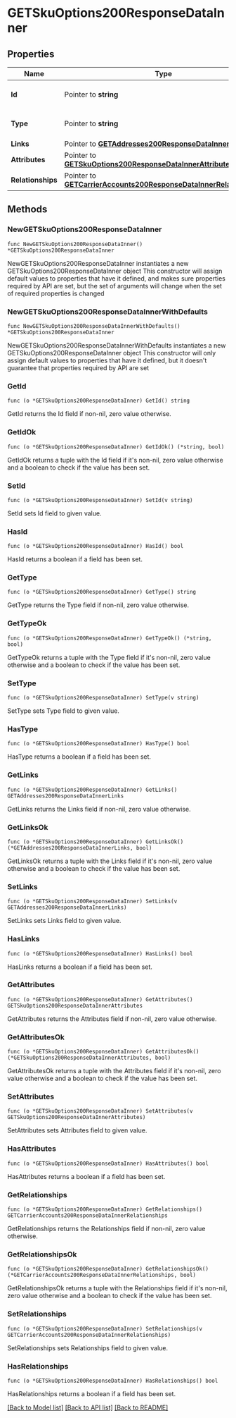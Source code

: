 # GETSkuOptions200ResponseDataInner

## Properties

Name | Type | Description | Notes
------------ | ------------- | ------------- | -------------
**Id** | Pointer to **string** | The resource&#39;s id | [optional] 
**Type** | Pointer to **string** | The resource&#39;s type | [optional] [default to "sku_options"]
**Links** | Pointer to [**GETAddresses200ResponseDataInnerLinks**](GETAddresses200ResponseDataInnerLinks.md) |  | [optional] 
**Attributes** | Pointer to [**GETSkuOptions200ResponseDataInnerAttributes**](GETSkuOptions200ResponseDataInnerAttributes.md) |  | [optional] 
**Relationships** | Pointer to [**GETCarrierAccounts200ResponseDataInnerRelationships**](GETCarrierAccounts200ResponseDataInnerRelationships.md) |  | [optional] 

## Methods

### NewGETSkuOptions200ResponseDataInner

`func NewGETSkuOptions200ResponseDataInner() *GETSkuOptions200ResponseDataInner`

NewGETSkuOptions200ResponseDataInner instantiates a new GETSkuOptions200ResponseDataInner object
This constructor will assign default values to properties that have it defined,
and makes sure properties required by API are set, but the set of arguments
will change when the set of required properties is changed

### NewGETSkuOptions200ResponseDataInnerWithDefaults

`func NewGETSkuOptions200ResponseDataInnerWithDefaults() *GETSkuOptions200ResponseDataInner`

NewGETSkuOptions200ResponseDataInnerWithDefaults instantiates a new GETSkuOptions200ResponseDataInner object
This constructor will only assign default values to properties that have it defined,
but it doesn't guarantee that properties required by API are set

### GetId

`func (o *GETSkuOptions200ResponseDataInner) GetId() string`

GetId returns the Id field if non-nil, zero value otherwise.

### GetIdOk

`func (o *GETSkuOptions200ResponseDataInner) GetIdOk() (*string, bool)`

GetIdOk returns a tuple with the Id field if it's non-nil, zero value otherwise
and a boolean to check if the value has been set.

### SetId

`func (o *GETSkuOptions200ResponseDataInner) SetId(v string)`

SetId sets Id field to given value.

### HasId

`func (o *GETSkuOptions200ResponseDataInner) HasId() bool`

HasId returns a boolean if a field has been set.

### GetType

`func (o *GETSkuOptions200ResponseDataInner) GetType() string`

GetType returns the Type field if non-nil, zero value otherwise.

### GetTypeOk

`func (o *GETSkuOptions200ResponseDataInner) GetTypeOk() (*string, bool)`

GetTypeOk returns a tuple with the Type field if it's non-nil, zero value otherwise
and a boolean to check if the value has been set.

### SetType

`func (o *GETSkuOptions200ResponseDataInner) SetType(v string)`

SetType sets Type field to given value.

### HasType

`func (o *GETSkuOptions200ResponseDataInner) HasType() bool`

HasType returns a boolean if a field has been set.

### GetLinks

`func (o *GETSkuOptions200ResponseDataInner) GetLinks() GETAddresses200ResponseDataInnerLinks`

GetLinks returns the Links field if non-nil, zero value otherwise.

### GetLinksOk

`func (o *GETSkuOptions200ResponseDataInner) GetLinksOk() (*GETAddresses200ResponseDataInnerLinks, bool)`

GetLinksOk returns a tuple with the Links field if it's non-nil, zero value otherwise
and a boolean to check if the value has been set.

### SetLinks

`func (o *GETSkuOptions200ResponseDataInner) SetLinks(v GETAddresses200ResponseDataInnerLinks)`

SetLinks sets Links field to given value.

### HasLinks

`func (o *GETSkuOptions200ResponseDataInner) HasLinks() bool`

HasLinks returns a boolean if a field has been set.

### GetAttributes

`func (o *GETSkuOptions200ResponseDataInner) GetAttributes() GETSkuOptions200ResponseDataInnerAttributes`

GetAttributes returns the Attributes field if non-nil, zero value otherwise.

### GetAttributesOk

`func (o *GETSkuOptions200ResponseDataInner) GetAttributesOk() (*GETSkuOptions200ResponseDataInnerAttributes, bool)`

GetAttributesOk returns a tuple with the Attributes field if it's non-nil, zero value otherwise
and a boolean to check if the value has been set.

### SetAttributes

`func (o *GETSkuOptions200ResponseDataInner) SetAttributes(v GETSkuOptions200ResponseDataInnerAttributes)`

SetAttributes sets Attributes field to given value.

### HasAttributes

`func (o *GETSkuOptions200ResponseDataInner) HasAttributes() bool`

HasAttributes returns a boolean if a field has been set.

### GetRelationships

`func (o *GETSkuOptions200ResponseDataInner) GetRelationships() GETCarrierAccounts200ResponseDataInnerRelationships`

GetRelationships returns the Relationships field if non-nil, zero value otherwise.

### GetRelationshipsOk

`func (o *GETSkuOptions200ResponseDataInner) GetRelationshipsOk() (*GETCarrierAccounts200ResponseDataInnerRelationships, bool)`

GetRelationshipsOk returns a tuple with the Relationships field if it's non-nil, zero value otherwise
and a boolean to check if the value has been set.

### SetRelationships

`func (o *GETSkuOptions200ResponseDataInner) SetRelationships(v GETCarrierAccounts200ResponseDataInnerRelationships)`

SetRelationships sets Relationships field to given value.

### HasRelationships

`func (o *GETSkuOptions200ResponseDataInner) HasRelationships() bool`

HasRelationships returns a boolean if a field has been set.


[[Back to Model list]](../README.md#documentation-for-models) [[Back to API list]](../README.md#documentation-for-api-endpoints) [[Back to README]](../README.md)


